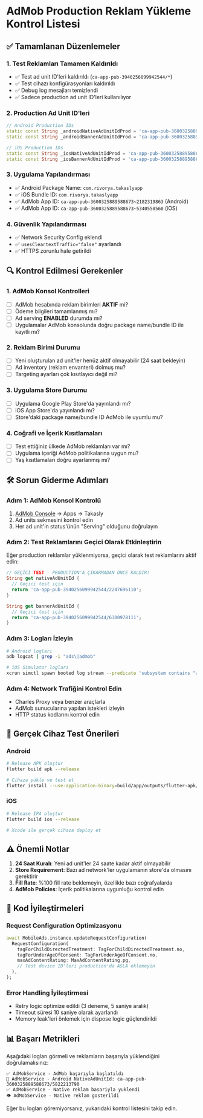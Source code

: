 # AdMob Production Reklam Yükleme Kontrol Listesi

## ✅ Tamamlanan Düzenlemeler

### 1. **Test Reklamları Tamamen Kaldırıldı**
- ✅ Test ad unit ID'leri kaldırıldı (`ca-app-pub-3940256099942544/*`)
- ✅ Test cihazı konfigürasyonları kaldırıldı
- ✅ Debug log mesajları temizlendi
- ✅ Sadece production ad unit ID'leri kullanılıyor

### 2. **Production Ad Unit ID'leri**
```dart
// Android Production IDs
static const String _androidNativeAdUnitIdProd = 'ca-app-pub-3600325889588673/5822213790';
static const String _androidBannerAdUnitIdProd = 'ca-app-pub-3600325889588673/7805712447';

// iOS Production IDs  
static const String _iosNativeAdUnitIdProd = 'ca-app-pub-3600325889588673/1202018911';
static const String _iosBannerAdUnitIdProd = 'ca-app-pub-3600325889588673/3365147820';
```

### 3. **Uygulama Yapılandırması**
- ✅ Android Package Name: `com.rivorya.takaslyapp`
- ✅ iOS Bundle ID: `com.rivorya.takaslyapp`
- ✅ AdMob App ID: `ca-app-pub-3600325889588673~2182319863` (Android)
- ✅ AdMob App ID: `ca-app-pub-3600325889588673~5340558560` (iOS)

### 4. **Güvenlik Yapılandırması**
- ✅ Network Security Config eklendi
- ✅ `usesCleartextTraffic="false"` ayarlandı
- ✅ HTTPS zorunlu hale getirildi

## 🔍 Kontrol Edilmesi Gerekenler

### 1. **AdMob Konsol Kontrolleri**
- [ ] AdMob hesabında reklam birimleri **AKTIF** mi?
- [ ] Ödeme bilgileri tamamlanmış mı?
- [ ] Ad serving **ENABLED** durumda mı?
- [ ] Uygulamalar AdMob konsolunda doğru package name/bundle ID ile kayıtlı mı?

### 2. **Reklam Birimi Durumu**
- [ ] Yeni oluşturulan ad unit'ler henüz aktif olmayabilir (24 saat bekleyin)
- [ ] Ad inventory (reklam envanteri) dolmuş mu?
- [ ] Targeting ayarları çok kısıtlayıcı değil mi?

### 3. **Uygulama Store Durumu**
- [ ] Uygulama Google Play Store'da yayınlandı mı?
- [ ] iOS App Store'da yayınlandı mı?
- [ ] Store'daki package name/bundle ID AdMob ile uyumlu mu?

### 4. **Coğrafi ve İçerik Kısıtlamaları**
- [ ] Test ettiğiniz ülkede AdMob reklamları var mı?
- [ ] Uygulama içeriği AdMob politikalarına uygun mu?
- [ ] Yaş kısıtlamaları doğru ayarlanmış mı?

## 🛠️ Sorun Giderme Adımları

### Adım 1: AdMob Konsol Kontrolü
1. [AdMob Console](https://apps.admob.com/) → Apps → Takasly
2. Ad units sekmesini kontrol edin
3. Her ad unit'in status'ünün "Serving" olduğunu doğrulayın

### Adım 2: Test Reklamlarını Geçici Olarak Etkinleştirin
Eğer production reklamlar yüklenmiyorsa, geçici olarak test reklamlarını aktif edin:

```dart
// GEÇİCİ TEST - PRODUCTION'A ÇIKARMADAN ÖNCE KALDIR!
String get nativeAdUnitId {
  // Geçici test için
  return 'ca-app-pub-3940256099942544/2247696110'; 
}

String get bannerAdUnitId {
  // Geçici test için  
  return 'ca-app-pub-3940256099942544/6300978111';
}
```

### Adım 3: Logları İzleyin
```bash
# Android logları
adb logcat | grep -i "ads\|admob"

# iOS Simulator logları  
xcrun simctl spawn booted log stream --predicate 'subsystem contains "ads"'
```

### Adım 4: Network Trafiğini Kontrol Edin
- Charles Proxy veya benzer araçlarla
- AdMob sunucularına yapılan istekleri izleyin
- HTTP status kodlarını kontrol edin

## 📱 Gerçek Cihaz Test Önerileri

### Android
```bash
# Release APK oluştur
flutter build apk --release

# Cihaza yükle ve test et
flutter install --use-application-binary=build/app/outputs/flutter-apk/app-release.apk
```

### iOS  
```bash
# Release IPA oluştur
flutter build ios --release

# Xcode ile gerçek cihaza deploy et
```

## ⚠️ Önemli Notlar

1. **24 Saat Kuralı**: Yeni ad unit'ler 24 saate kadar aktif olmayabilir
2. **Store Requirement**: Bazı ad network'ler uygulamanın store'da olmasını gerektirir
3. **Fill Rate**: %100 fill rate beklemeyin, özellikle bazı coğrafyalarda
4. **AdMob Policies**: İçerik politikalarına uygunluğu kontrol edin

## 🔧 Kod İyileştirmeleri

### Request Configuration Optimizasyonu
```dart
await MobileAds.instance.updateRequestConfiguration(
  RequestConfiguration(
    tagForChildDirectedTreatment: TagForChildDirectedTreatment.no,
    tagForUnderAgeOfConsent: TagForUnderAgeOfConsent.no,
    maxAdContentRating: MaxAdContentRating.pg,
    // Test device ID'leri production'da ASLA eklemeyin
  ),
);
```

### Error Handling İyileştirmesi
- Retry logic optimize edildi (3 deneme, 5 saniye aralık)
- Timeout süresi 10 saniye olarak ayarlandı
- Memory leak'leri önlemek için dispose logic güçlendirildi

## 📊 Başarı Metrikleri

Aşağıdaki logları görmeli ve reklamların başarıyla yüklendiğini doğrulamalısınız:

```
✅ AdMobService - AdMob başarıyla başlatıldı
📡 AdMobService - Android NativeAdUnitId: ca-app-pub-3600325889588673/5822213790
✅ AdMobService - Native reklam basariyla yuklendi
👁️ AdMobService - Native reklam gosterildi
```

Eğer bu logları göremiyorsanız, yukarıdaki kontrol listesini takip edin.

